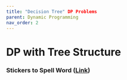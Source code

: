 ```yaml
---
title: "Decision Tree" DP Problems
parent: Dynamic Programming
nav_order: 2
---
```

# DP with Tree Structure

### Stickers to Spell Word ([Link](https://leetcode.com/problems/stickers-to-spell-word/))


